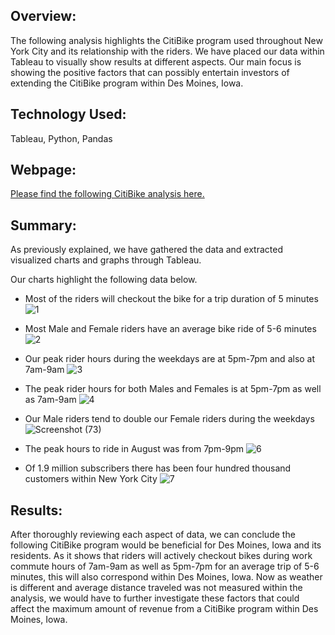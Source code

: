 ## Overview:
  The following analysis highlights the CitiBike program used throughout New York City and its relationship with the riders. We have placed our data within Tableau to visually show results at different aspects. Our main focus is showing the positive factors that can possibly entertain investors of extending the CitiBike program within Des Moines, Iowa.

## Technology Used:
Tableau, Python, Pandas

## Webpage:
[Please find the following CitiBike analysis here.](https://public.tableau.com/app/profile/riley.corpac/viz/Citibike_Challenge_16270634445290/CitiBike_Story)

## Summary:

As previously explained, we have gathered the data and extracted visualized charts and graphs through Tableau. 

Our charts highlight the following data below.

-	Most of the riders will checkout the bike for a trip duration of 5 minutes
![1](https://user-images.githubusercontent.com/81484054/126912581-604f62f6-0742-499e-8672-1565c5c83e5d.png)

-	Most Male and Female riders have an average bike ride of 5-6 minutes
![2](https://user-images.githubusercontent.com/81484054/126912582-bae506f9-14e0-4249-bcaf-9a94761c8b7b.png)

-	Our peak rider hours during the weekdays are at 5pm-7pm and also at 7am-9am
![3](https://user-images.githubusercontent.com/81484054/126912583-ee99f660-34f8-4396-8f62-a2e6d80b61cd.png)

-	The peak rider hours for both Males and Females is at 5pm-7pm as well as 7am-9am
![4](https://user-images.githubusercontent.com/81484054/126912584-806cdbcc-b603-45c8-93a1-3f63962079c0.png)

-	Our Male riders tend to double our Female riders during the weekdays
![Screenshot (73)](https://user-images.githubusercontent.com/81484054/126915088-291aada9-d03e-4999-8e3f-daa8f7704b74.png)


-	The peak hours to ride in August was from 7pm-9pm
![6](https://user-images.githubusercontent.com/81484054/126912586-1f74ae4c-3b57-4aa9-afa6-303e8ce5b296.png)

-	Of 1.9 million subscribers there has been four hundred thousand customers within New York City
![7](https://user-images.githubusercontent.com/81484054/126912587-1f10b53e-694a-4fd7-9bd6-9e53e03779d7.png)


## Results:
After thoroughly reviewing each aspect of data, we can conclude the following CitiBike program would be beneficial for Des Moines, Iowa and its residents. As it shows that riders will actively checkout bikes during work commute hours of 7am-9am as well as 5pm-7pm for an average trip of 5-6 minutes, this will also correspond within Des Moines, Iowa. Now as weather is different and average distance traveled was not measured within the analysis, we would have to further investigate these factors that could affect the maximum amount of revenue from a CitiBike program within Des Moines, Iowa.
